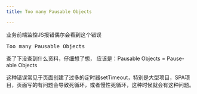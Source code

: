 ```yaml
---
title: Too many Pausable Objects

---
```

业务前端监控JS报错偶尔会看到这个错误

<pre class="EnlighterJSRAW" data-enlighter-language="null">Too many Pausable Objects</pre>

查了下没查到什么资料，仔细想了想， 应该是：Pausable Objects = Pause-able Objects

这种错误常见于页面创建了过多的定时器setTimeout，特别是大型项目，SPA项目，页面写的有问题会导致死循环，或者慢性死循环，这种时候就会有这种问题。

